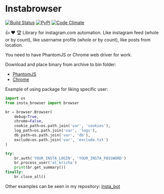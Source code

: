 # Instabrowser
[![Build Status](https://travis-ci.org/aLkRicha/insta_browser.svg?branch=master)](https://travis-ci.org/aLkRicha/insta_browser)
[![PyPI](https://img.shields.io/pypi/v/insta_browser.svg)](https://pypi.python.org/pypi/insta_browser)
[![Code Climate](https://img.shields.io/codeclimate/github/aLkRicha/insta_browser.svg)](https://codeclimate.com/github/aLkRicha/insta_browser)

👍 ♥️ 🏆 Library for instagram.com automation. Like instagram feed (whole or by count), like username profile (whole or by count), like posts from location.

You need to have PhantomJS or Chrome web driver for work.

Download and place binary from archive to bin folder:
- [PhantomJS](http://phantomjs.org/download.html)
- [Chrome](https://sites.google.com/a/chromium.org/chromedriver/downloads)

Example of using package for liking specific user:
```python
import os
from insta_browser import browser

br = browser.Browser(
    debug=True,
    chrome=False,
    cookie_path=os.path.join('var', 'cookies'),
    log_path=os.path.join('var', 'logs'),
    db_path=os.path.join('var', 'db'),
    exclude=os.path.join('var', 'exclude.txt')
)

try:
    br.auth('YOUR_INSTA_LOGIN', 'YOUR_INSTA_PASSWORD')
    br.process_user('al_kricha')
    print(br.get_summary())
finally:
    br.close_all()

```

Other examples can be seen in my repository: [insta_bot](https://github.com/aLkRicha/insta_bot)
